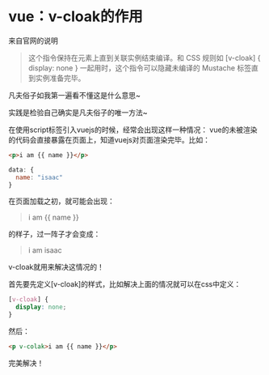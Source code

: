 # vue：v-cloak的作用

来自官网的说明
>这个指令保持在元素上直到关联实例结束编译。和 CSS 规则如 [v-cloak] { display: none } 一起用时，这个指令可以隐藏未编译的 Mustache 标签直到实例准备完毕。

凡夫俗子如我第一遍看不懂这是什么意思~

实践是检验自己确实是凡夫俗子的唯一方法~

在使用script标签引入vuejs的时候，经常会出现这样一种情况：
vue的未被渲染的代码会直接暴露在页面上，知道vuejs对页面渲染完毕。比如：
```html
<p>i am {{ name }}</p>
```
```js
data: {
  name: "isaac"
}
```
在页面加载之初，就可能会出现：
> i am {{ name }}

的样子，过一阵子才会变成：

> i am isaac

v-cloak就用来解决这情况的！

首先要先定义[v-cloak]的样式，比如解决上面的情况就可以在css中定义：
```css
[v-cloak] {
  display: none;
}
```
然后：
```html
<p v-colak>i am {{ name }}</p>
```
完美解决！
